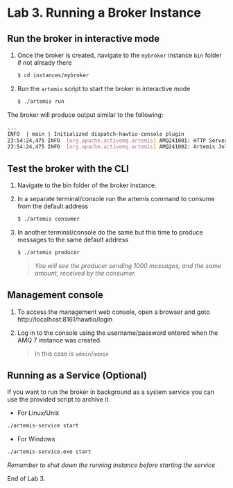 # Lab 3. Running a Broker Instance

## Run the broker in interactive mode

1. Once the broker is created, navigate to the `mybroker` instance `bin` folder if not already there

   ```sh
   $ cd instances/mybroker
   ```

1. Run the `artemis` script to start the broker in interactive mode

   ```sh
   $ ./artemis run
   ```

The broker will produce output similar to the following:

```sh
...
INFO  | main | Initialized dispatch-hawtio-console plugin
23:54:24,475 INFO  [org.apache.activemq.artemis] AMQ241001: HTTP Server started at http://localhost:8161
23:54:24,475 INFO  [org.apache.activemq.artemis] AMQ241002: Artemis Jolokia REST API available at http://localhost:8161/jolokia
```

## Test the broker with the CLI

1. Navigate to the bin folder of the broker instance.
1. In a separate terminal/console run the artemis command to consume from the default address

   ```sh
   $ ./artemis consumer
   ```

1. In another terminal/console do the same but this time to produce messages to the same default address

   ```sh
   $ ./artemis producer
   ```

   >  *You will see the producer sending 1000 messages, and the same amount, received by the consumer.*

## Management console

1. To access the management web console, open a browser and goto http://localhost:8161/hawtio/login
1. Log in to the console using the username/password entered when the AMQ 7 instance was created.

   > In this case is `admin`/`admin`

## Running as a Service (Optional)

If you want to run the broker in background as a system service you can use the provided script to archive it.

* For Linux/Unix

```sh
./artemis-service start
```

* For Windows

```sh
./artemis-service.exe start
```

*Remember to shut down the running instance before starting the service*

End of Lab 3.
